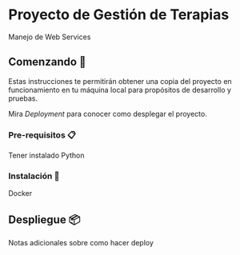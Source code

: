
# Proyecto de Gestión de Terapias

Manejo de Web Services

## Comenzando 🚀

Estas instrucciones te permitirán obtener una copia del proyecto en funcionamiento en tu máquina local para propósitos de desarrollo y pruebas.

Mira *Deployment* para conocer como desplegar el proyecto.


### Pre-requisitos 📋

Tener instalado Python



### Instalación 🔧

Docker

## Despliegue 📦

Notas adicionales sobre como hacer deploy